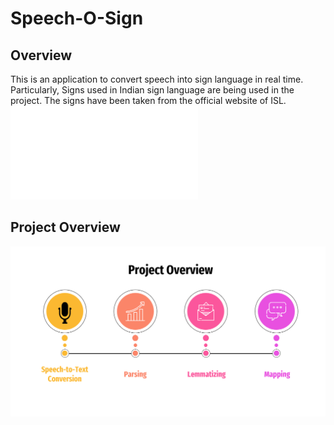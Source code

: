 # Speech-O-Sign

## Overview

This is an application to convert speech into sign language in real time. Particularly, Signs used in Indian sign language are being used in the project. The signs have been taken from the official website of ISL. ![Indian Sign Langauge](www.indiansignlanguage.org)

## Project Overview
![](https://github.com/ayushxsharma0/Speech-O-Sign/blob/main/images/Project%20Overview.png)

